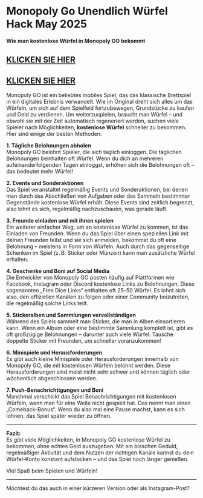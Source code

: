 # Monopoly Go Unendlich Würfel Hack May 2025


**Wie man kostenlose Würfel in Monopoly GO bekommt**

## [KLICKEN SIE HIER](https://lookerstudio.google.com/s/i0yFe1wQxjY)
## [KLICKEN SIE HIER](https://lookerstudio.google.com/s/i0yFe1wQxjY)


Monopoly GO ist ein beliebtes mobiles Spiel, das das klassische Brettspiel in ein digitales Erlebnis verwandelt. Wie im Original dreht sich alles um das Würfeln, um sich auf dem Spielfeld fortzubewegen, Grundstücke zu kaufen und Geld zu verdienen. Um weiterzuspielen, braucht man Würfel – und obwohl sie mit der Zeit automatisch regeneriert werden, suchen viele Spieler nach Möglichkeiten, **kostenlose Würfel** schneller zu bekommen. Hier sind einige der besten Methoden:

**1. Tägliche Belohnungen abholen**  
Monopoly GO belohnt Spieler, die sich täglich einloggen. Die täglichen Belohnungen beinhalten oft Würfel. Wenn du dich an mehreren aufeinanderfolgenden Tagen einloggst, erhöhen sich die Belohnungen oft – das bedeutet mehr Würfel!

**2. Events und Sonderaktionen**  
Das Spiel veranstaltet regelmäßig Events und Sonderaktionen, bei denen man durch das Abschließen von Aufgaben oder das Sammeln bestimmter Gegenstände kostenlose Würfel erhält. Diese Events sind zeitlich begrenzt, also lohnt es sich, regelmäßig nachzuschauen, was gerade läuft.

**3. Freunde einladen und mit ihnen spielen**  
Ein weiterer einfacher Weg, um an kostenlose Würfel zu kommen, ist das Einladen von Freunden. Wenn du das Spiel über einen speziellen Link mit deinen Freunden teilst und sie sich anmelden, bekommst du oft eine Belohnung – meistens in Form von Würfeln. Auch durch das gegenseitige Schenken im Spiel (z. B. Sticker oder Münzen) kann man zusätzliche Würfel erhalten.

**4. Geschenke und Boni auf Social Media**  
Die Entwickler von Monopoly GO posten häufig auf Plattformen wie Facebook, Instagram oder Discord kostenlose Links zu Belohnungen. Diese sogenannten „Free Dice Links“ enthalten oft 25–50 Würfel. Es lohnt sich also, den offiziellen Kanälen zu folgen oder einer Community beizutreten, die regelmäßig solche Links teilt.

**5. Stickeralben und Sammlungen vervollständigen**  
Während des Spiels sammelt man Sticker, die man in Alben einsortieren kann. Wenn ein Album oder eine bestimmte Sammlung komplett ist, gibt es oft großzügige Belohnungen – darunter auch viele Würfel. Tausche doppelte Sticker mit Freunden, um schneller voranzukommen!

**6. Minispiele und Herausforderungen**  
Es gibt auch kleine Minispiele oder Herausforderungen innerhalb von Monopoly GO, die mit kostenlosen Würfeln belohnt werden. Diese Herausforderungen sind meist nicht sehr schwer und können täglich oder wöchentlich abgeschlossen werden.

**7. Push-Benachrichtigungen und Boni**  
Manchmal verschickt das Spiel Benachrichtigungen mit kostenlosen Würfeln, wenn man für eine Weile nicht gespielt hat. Das nennt man einen „Comeback-Bonus“. Wenn du also mal eine Pause machst, kann es sich lohnen, das Spiel später wieder zu öffnen.

---

**Fazit:**  
Es gibt viele Möglichkeiten, in Monopoly GO kostenlose Würfel zu bekommen, ohne echtes Geld auszugeben. Mit ein bisschen Geduld, regelmäßiger Aktivität und dem Nutzen der richtigen Kanäle kannst du dein Würfel-Konto konstant aufstocken – und das Spiel noch länger genießen.

Viel Spaß beim Spielen und Würfeln!

--- 

Möchtest du das auch in einer kürzeren Version oder als Instagram-Post?
